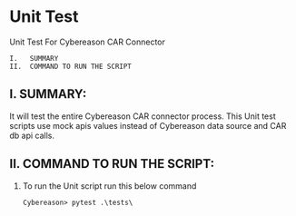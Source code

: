 # Unit Test

Unit Test For Cybereason CAR Connector
```
I.   SUMMARY
II.  COMMAND TO RUN THE SCRIPT
```
I. SUMMARY:
-----------------------------------------------------------------
It will test the entire Cybereason CAR connector process.
This Unit test scripts use mock apis values instead of Cybereason data source 
and CAR db api calls.


II. COMMAND TO RUN THE SCRIPT:
-----------------------------------------------------------------

1. To run the Unit script run this below command

   `Cybereason> pytest .\tests\`
